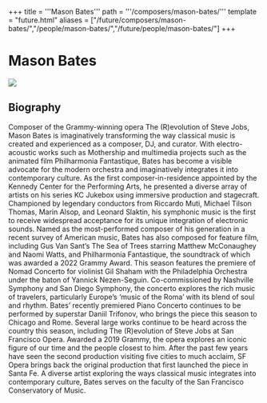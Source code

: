 +++
title = '''Mason Bates'''
path = '''/composers/mason-bates/'''
template = "future.html"
aliases = ["/future/composers/mason-bates/","/people/mason-bates/","/future/people/mason-bates/"]
+++

<h1>Mason Bates</h1>

<img class="speaker-photo" src="https://custom.cvent.com/C3A4539B19F74ABCB6FCE437F6BC0A74/files/event/910aaf2914d44586a56fbd0b3b2c31c0/b91a06d9872541a6b786537afa5df5e7.jpg">
<h2>Biography</h2>
<p>Composer of the Grammy-winning opera The (R)evolution of Steve Jobs, Mason Bates is imaginatively transforming the way classical music is created and experienced as a composer, DJ, and curator.  With electro-acoustic works such as Mothership and multimedia projects such as the animated film Philharmonia Fantastique, Bates has become a visible advocate for the modern orchestra and imaginatively integrates it into contemporary culture.
	As the first composer-in-residence appointed by the Kennedy Center for the Performing Arts, he presented a diverse array of artists on his series KC Jukebox using immersive production and stagecraft.  Championed by legendary conductors from Riccardo Muti, Michael Tilson Thomas, Marin Alsop, and Leonard Slaktin, his symphonic music is the first to receive widespread acceptance for its unique integration of electronic sounds. Named as the most-performed composer of his generation in a recent survey of American music, Bates has also composed for feature film, including Gus Van Sant’s The Sea of Trees starring Matthew McConaughey and Naomi Watts, and Philharmonia Fantastique, the soundtrack of which was awarded a 2022 Grammy Award.
	This season features the premiere of Nomad Concerto for violinist Gil Shaham with the Philadelphia Orchestra under the baton of Yannick Nezen-Seguin.  Co-commissioned by Nashville Symphony and San Diego Symphony, the concerto explores the rich music of travelers, particularly Europe’s ‘music of the Roma’ with its blend of soul and rhythm.  Bates’ recently premiered Piano Concerto continues to be performed by superstar Daniil Trifonov, who brings the piece this season to Chicago and Rome.
	Several large works continue to be heard across the country this season, including The (R)evolution of Steve Jobs at San Francisco Opera.  Awarded a 2019 Grammy, the opera explores an iconic figure of our time and the people closest to him.  After the past few years have seen the second production visiting five cities to much acclaim, SF Opera brings back the original production that first launched the piece in Santa Fe.
	A diverse artist exploring the ways classical music integrates into contemporary culture, Bates serves on the faculty of the San Francisco Conservatory of Music.</p>

